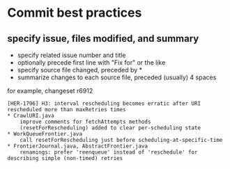 # Commit best practices

## specify issue, files modified, and summary

-   specify related issue number and title
-   optionally precede first line with "Fix for" or the like
-   specify source file changed, preceded by \*
-   summarize changes to each source file, preceded (usually) 4 spaces

for example, changeset r6912

    [HER-1796] H3: interval rescheduling becomes erratic after URI rescheduled more than maxRetries times
    * CrawlURI.java
        improve comments for fetchAttempts methods
        (resetForRescheduling) added to clear per-scheduling state
    * WorkQueueFrontier.java
        call resetForRescheduling just before scheduling-at-specific-time
    * FrontierJournal.java, AbstractFrontier.java
        renamings: prefer 'reenqueue' instead of 'reschedule' for describing simple (non-timed) retries
